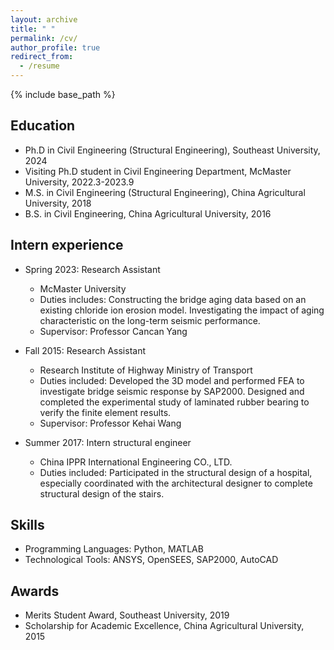```yaml
---
layout: archive
title: " "
permalink: /cv/
author_profile: true
redirect_from:
  - /resume
---
```


{% include base_path %}

Education
------
* Ph.D in Civil Engineering (Structural Engineering), Southeast University, 2024
* Visiting Ph.D student in Civil Engineering Department, McMaster University, 2022.3-2023.9
* M.S. in Civil Engineering (Structural Engineering), China Agricultural University, 2018
* B.S. in Civil Engineering, China Agricultural University, 2016

Intern experience
------
* Spring 2023: Research Assistant
  * McMaster University
  * Duties includes: Constructing the bridge aging data based on an existing chloride ion erosion model. Investigating the impact of aging characteristic on the long-term seismic performance.
  * Supervisor: Professor Cancan Yang

* Fall 2015: Research Assistant
  * Research Institute of Highway Ministry of Transport 
  * Duties included: Developed the 3D model and performed FEA to investigate bridge seismic response by SAP2000. Designed and completed the experimental study of laminated rubber bearing to verify the finite element results.
  * Supervisor: Professor Kehai Wang

* Summer 2017: Intern structural engineer
  * China IPPR International Engineering CO., LTD. 
  * Duties included:  Participated in the structural design of a hospital, especially coordinated with the architectural designer to complete 
structural design of the stairs.
  
Skills
------
* Programming Languages: Python, MATLAB 
* Technological Tools: ANSYS, OpenSEES, SAP2000, AutoCAD  

Awards
------
* Merits Student Award, Southeast University, 2019
* Scholarship for Academic Excellence, China Agricultural University, 2015
